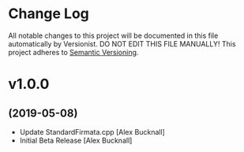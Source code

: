 # Change Log

All notable changes to this project will be documented in this file
automatically by Versionist. DO NOT EDIT THIS FILE MANUALLY!
This project adheres to [Semantic Versioning](http://semver.org/).

# v1.0.0
## (2019-05-08)

* Update StandardFirmata.cpp [Alex Bucknall]
* Initial Beta Release [Alex Bucknall]
